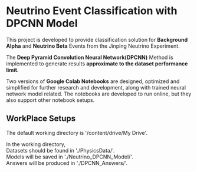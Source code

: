 # Neutrino Event Classification with DPCNN Model
This project is developed to provide classification solution for **Background Alpha** and **Neutrino Beta** Events from the 
Jinping Neutrino Experiment.

The **Deep Pyramid Convolution Neural Network(DPCNN)** Method is implemented to generate results **approximate to the dataset 
performance limit**.

Two versions of **Google Colab Notebooks** are designed, optimized and simplified for further research and development, along with 
trained neural network model related. The notebooks are developed to run online, but they also support other notebook setups. 

## WorkPlace Setups
The default working directory is '/content/drive/My Drive'.

In the working directory,
<br>Datasets should be found in './PhysicsData/'.
<br>Models will be saved in './Neutrino_DPCNN_Model/'.
<br>Answers will be produced in './DPCNN_Answers/'.
